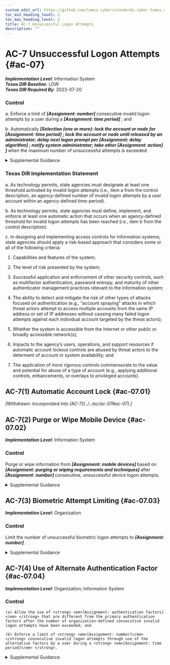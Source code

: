 ```yaml
---
custom_edit_url: https://github.com/tamus-cyber/standards.cyber.tamus.edu/tree/main/static/content/tamus.edu/TAMUS_profile.xml
toc_min_heading_level: 2
toc_max_heading_level: 2
title: AC-7 Unsuccessful Logon Attempts
description: ""
---
```


# AC-7 Unsuccessful Logon Attempts {#ac-07}

_**Implementation Level**_: Information System\
_**Texas DIR Baseline**_: LOW\
_**Texas DIR Required By**_: 2023-07-20

### Control

a. Enforce a limit of <strong> <em>[Assignment: number]</em> </strong> consecutive invalid logon attempts by a user during a <strong> <em>[Assignment: time period]</em> </strong> ; and

b. Automatically <strong> <em>[Selection (one or more): lock the account or node for <strong> <em>[Assignment: time period]</em> </strong> ; lock the account or node until released by an administrator; delay next logon prompt per <strong> <em>[Assignment: delay algorithm]</em> </strong> ; notify system administrator; take other <strong> <em>[Assignment: action]</em> </strong> ]</em> </strong> when the maximum number of unsuccessful attempts is exceeded.

<details>
  <summary>Supplemental Guidance</summary>

The need to limit unsuccessful logon attempts and take subsequent action when the maximum number of attempts is exceeded applies regardless of whether the logon occurs via a local or network connection. Due to the potential for denial of service, automatic lockouts initiated by systems are usually temporary and automatically release after a predetermined, organization-defined time period. If a delay algorithm is selected, organizations may employ different algorithms for different components of the system based on the capabilities of those components. Responses to unsuccessful logon attempts may be implemented at the operating system and the application levels. Organization-defined actions that may be taken when the number of allowed consecutive invalid logon attempts is exceeded include prompting the user to answer a secret question in addition to the username and password, invoking a lockdown mode with limited user capabilities (instead of full lockout), allowing users to only logon from specified Internet Protocol (IP) addresses, requiring a CAPTCHA to prevent automated attacks, or applying user profiles such as location, time of day, IP address, device, or Media Access Control (MAC) address. If automatic system lockout or execution of a delay algorithm is not implemented in support of the availability objective, organizations consider a combination of other actions to help prevent brute force attacks. In addition to the above, organizations can prompt users to respond to a secret question before the number of allowed unsuccessful logon attempts is exceeded. Automatically unlocking an account after a specified period of time is generally not permitted. However, exceptions may be required based on operational mission or need.

</details>

### Texas DIR Implementation Statement

a. As technology permits, state agencies must designate at least one threshold activated by invalid logon attempts (i.e., item a from the control description, an agency-defined number of invalid logon attempts by a user account within an agency-defined time-period).

b. As technology permits, state agencies must define, implement, and enforce at least one automatic action that occurs when an agency-defined threshold for invalid logon attempts has been reached (i.e., item b from the control description).

c. In designing and implementing access controls for information systems, state agencies should apply a risk-based approach that considers some or all of the following criteria:

1. Capabilities and features of the system;

2. The level of risk presented by the system;

3. Successful application and enforcement of other security controls, such as multifactor authentication, password entropy, and maturity of other authenticator management practices relevant to the information system;

4. The ability to detect and mitigate the risk of other types of attacks focused on authentication (e.g., “account spraying” attacks in which threat actors attempt to access multiple accounts from the same IP address or set of IP addresses without causing many failed logon attempts against each individual account targeted by the threat actors);

5. Whether the system is accessible from the Internet or other public or broadly accessible network(s);

6. Impacts to the agency’s users, operations, and support resources if automatic account lockout controls are abused by threat actors to the determent of account or system availability; and

7. The application of more rigorous controls commensurate to the value and potential for abuse of a type of account (e.g., applying additional controls, enhancements, or overlays to privileged accounts).

## AC-7(1) Automatic Account Lock {#ac-07.01}


<prop xmlns="http://csrc.nist.gov/ns/oscal/1.0" name="status" value="withdrawn">
               <em>[Withdrawn: Incorporated into [AC-7](../../ac/ac-07#ac-07).]</em>
            </prop>
            

## AC-7(2) Purge or Wipe Mobile Device {#ac-07.02}

_**Implementation Level**_: Information System

### Control

Purge or wipe information from <strong> <em>[Assignment: mobile devices]</em> </strong> based on <strong> <em>[Assignment: purging or wiping requirements and techniques]</em> </strong> after <strong> <em>[Assignment: number]</em> </strong> consecutive, unsuccessful device logon attempts.

<details>
  <summary>Supplemental Guidance</summary>

A mobile device is a computing device that has a small form factor such that it can be carried by a single individual; is designed to operate without a physical connection; possesses local, non-removable or removable data storage; and includes a self-contained power source. Purging or wiping the device applies only to mobile devices for which the organization-defined number of unsuccessful logons occurs. The logon is to the mobile device, not to any one account on the device. Successful logons to accounts on mobile devices reset the unsuccessful logon count to zero. Purging or wiping may be unnecessary if the information on the device is protected with sufficiently strong encryption mechanisms.

</details>

## AC-7(3) Biometric Attempt Limiting {#ac-07.03}

_**Implementation Level**_: Organization

### Control

Limit the number of unsuccessful biometric logon attempts to <strong> <em>[Assignment: number]</em> </strong>.

<details>
  <summary>Supplemental Guidance</summary>

Biometrics are probabilistic in nature. The ability to successfully authenticate can be impacted by many factors, including matching performance and presentation attack detection mechanisms. Organizations select the appropriate number of attempts for users based on organizationally-defined factors.

</details>

## AC-7(4) Use of Alternate Authentication Factor {#ac-07.04}

_**Implementation Level**_: Organization; Information System

### Control

    (a) Allow the use of <strong> <em>[Assignment: authentication factors]</em> </strong> that are different from the primary authentication factors after the number of organization-defined consecutive invalid logon attempts have been exceeded; and

    (b) Enforce a limit of <strong> <em>[Assignment: number]</em> </strong> consecutive invalid logon attempts through use of the alternative factors by a user during a <strong> <em>[Assignment: time period]</em> </strong>.

<details>
  <summary>Supplemental Guidance</summary>

The use of alternate authentication factors supports the objective of availability and allows a user who has inadvertently been locked out to use additional authentication factors to bypass the lockout.

</details>

